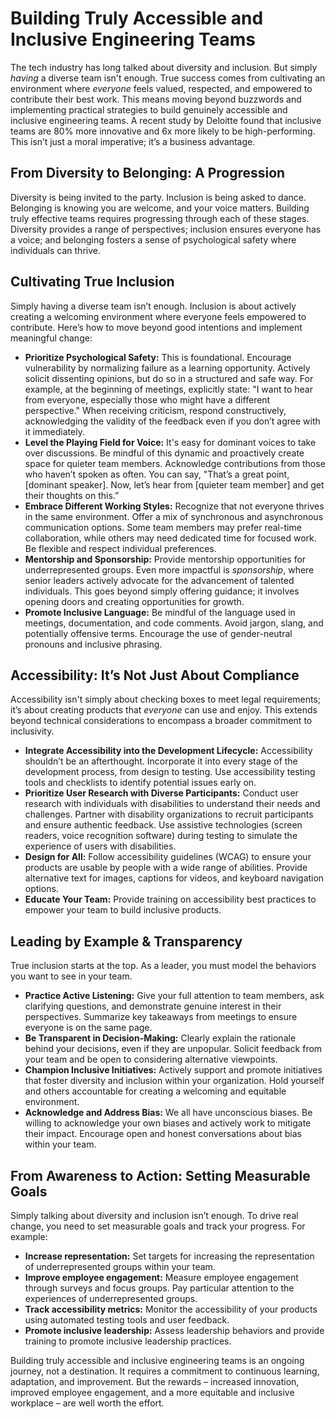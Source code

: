 # Building Truly Accessible and Inclusive Engineering Teams

The tech industry has long talked about diversity and inclusion. But simply *having* a diverse team isn't enough. True success comes from cultivating an environment where *everyone* feels valued, respected, and empowered to contribute their best work. This means moving beyond buzzwords and implementing practical strategies to build genuinely accessible and inclusive engineering teams. A recent study by Deloitte found that inclusive teams are 80% more innovative and 6x more likely to be high-performing. This isn’t just a moral imperative; it’s a business advantage.

## From Diversity to Belonging: A Progression

Diversity is being invited to the party. Inclusion is being asked to dance. Belonging is knowing you are welcome, and your voice matters. Building truly effective teams requires progressing through each of these stages. Diversity provides a range of perspectives; inclusion ensures everyone has a voice; and belonging fosters a sense of psychological safety where individuals can thrive. 

## Cultivating True Inclusion

Simply having a diverse team isn’t enough. Inclusion is about actively creating a welcoming environment where everyone feels empowered to contribute. Here’s how to move beyond good intentions and implement meaningful change:

*   **Prioritize Psychological Safety:** This is foundational. Encourage vulnerability by normalizing failure as a learning opportunity. Actively solicit dissenting opinions, but do so in a structured and safe way.  For example, at the beginning of meetings, explicitly state: "I want to hear from everyone, especially those who might have a different perspective." When receiving criticism, respond constructively, acknowledging the validity of the feedback even if you don’t agree with it immediately.
*   **Level the Playing Field for Voice:**  It's easy for dominant voices to take over discussions.  Be mindful of this dynamic and proactively create space for quieter team members. Acknowledge contributions from those who haven’t spoken as often.  You can say, "That’s a great point, [dominant speaker]. Now, let’s hear from [quieter team member] and get their thoughts on this.”
*   **Embrace Different Working Styles:** Recognize that not everyone thrives in the same environment. Offer a mix of synchronous and asynchronous communication options. Some team members may prefer real-time collaboration, while others may need dedicated time for focused work. Be flexible and respect individual preferences. 
*   **Mentorship and Sponsorship:** Provide mentorship opportunities for underrepresented groups. Even more impactful is *sponsorship*, where senior leaders actively advocate for the advancement of talented individuals. This goes beyond simply offering guidance; it involves opening doors and creating opportunities for growth. 
*   **Promote Inclusive Language:**  Be mindful of the language used in meetings, documentation, and code comments. Avoid jargon, slang, and potentially offensive terms. Encourage the use of gender-neutral pronouns and inclusive phrasing.

## Accessibility: It’s Not Just About Compliance

Accessibility isn't simply about checking boxes to meet legal requirements; it’s about creating products that *everyone* can use and enjoy. This extends beyond technical considerations to encompass a broader commitment to inclusivity.

*   **Integrate Accessibility into the Development Lifecycle:**  Accessibility shouldn’t be an afterthought. Incorporate it into every stage of the development process, from design to testing. Use accessibility testing tools and checklists to identify potential issues early on.
*   **Prioritize User Research with Diverse Participants:**  Conduct user research with individuals with disabilities to understand their needs and challenges.  Partner with disability organizations to recruit participants and ensure authentic feedback. Use assistive technologies (screen readers, voice recognition software) during testing to simulate the experience of users with disabilities.
*   **Design for All:** Follow accessibility guidelines (WCAG) to ensure your products are usable by people with a wide range of abilities.  Provide alternative text for images, captions for videos, and keyboard navigation options.
*   **Educate Your Team:**  Provide training on accessibility best practices to empower your team to build inclusive products.

## Leading by Example & Transparency

True inclusion starts at the top. As a leader, you must model the behaviors you want to see in your team.

*   **Practice Active Listening:**  Give your full attention to team members, ask clarifying questions, and demonstrate genuine interest in their perspectives.  Summarize key takeaways from meetings to ensure everyone is on the same page.
*   **Be Transparent in Decision-Making:**  Clearly explain the rationale behind your decisions, even if they are unpopular.  Solicit feedback from your team and be open to considering alternative viewpoints.
*   **Champion Inclusive Initiatives:**  Actively support and promote initiatives that foster diversity and inclusion within your organization.  Hold yourself and others accountable for creating a welcoming and equitable environment.
*   **Acknowledge and Address Bias:**  We all have unconscious biases. Be willing to acknowledge your own biases and actively work to mitigate their impact. Encourage open and honest conversations about bias within your team.

## From Awareness to Action: Setting Measurable Goals

Simply talking about diversity and inclusion isn’t enough. To drive real change, you need to set measurable goals and track your progress. For example:

*   **Increase representation:** Set targets for increasing the representation of underrepresented groups within your team.
*   **Improve employee engagement:** Measure employee engagement through surveys and focus groups. Pay particular attention to the experiences of underrepresented groups.
*   **Track accessibility metrics:** Monitor the accessibility of your products using automated testing tools and user feedback.
*   **Promote inclusive leadership:**  Assess leadership behaviors and provide training to promote inclusive leadership practices.




Building truly accessible and inclusive engineering teams is an ongoing journey, not a destination. It requires a commitment to continuous learning, adaptation, and improvement. But the rewards – increased innovation, improved employee engagement, and a more equitable and inclusive workplace – are well worth the effort.